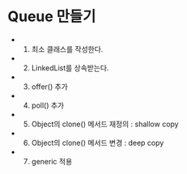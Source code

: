 # Queue 만들기

- 1) 최소 클래스를 작성한다.
- 2) LinkedList를 상속받는다.
- 3) offer() 추가
- 4) poll() 추가
- 5) Object의 clone() 메서드 재정의 : shallow copy 
- 6) Object의 clone() 메서드 변경 : deep copy
- 7) generic 적용
